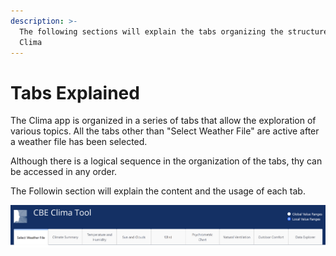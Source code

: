 ```yaml
---
description: >-
  The following sections will explain the tabs organizing the structure of CBE
  Clima
---
```


# Tabs Explained

The Clima app is organized in a series of tabs that allow the exploration of various topics. All the tabs other than "Select Weather File" are active after a weather file has been selected.

Although there is a logical sequence in the organization of the tabs, thy can be accessed in any order.

The Followin section will explain the content and the usage of each tab.

![](../../.gitbook/assets/tabs.png)
